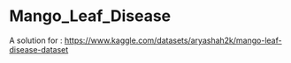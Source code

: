 # Mango_Leaf_Disease
A solution for : https://www.kaggle.com/datasets/aryashah2k/mango-leaf-disease-dataset

